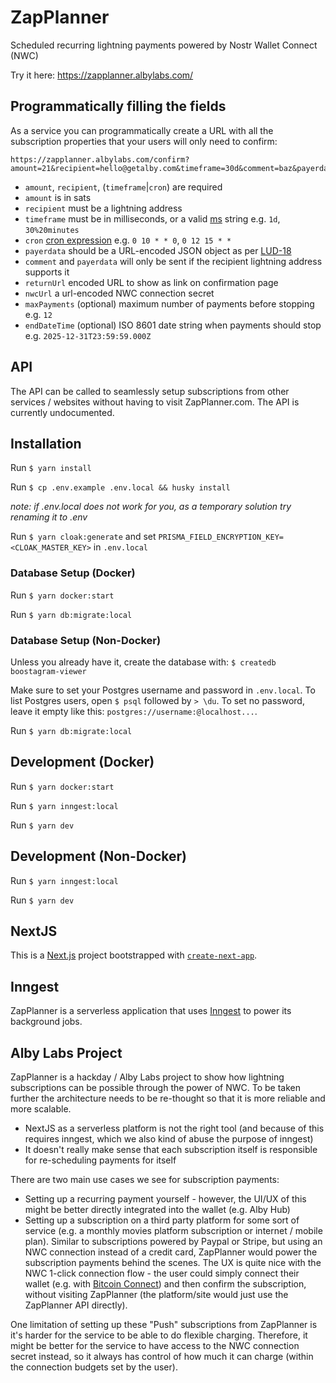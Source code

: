 # ZapPlanner

Scheduled recurring lightning payments powered by Nostr Wallet Connect (NWC)

Try it here: https://zapplanner.albylabs.com/

## Programmatically filling the fields

As a service you can programmatically create a URL with all the subscription properties that your users will only need to confirm:

```
https://zapplanner.albylabs.com/confirm?amount=21&recipient=hello@getalby.com&timeframe=30d&comment=baz&payerdata=%7B%22name%22%3A%22Bob%22%7D&returnUrl=https%3A%2F%2Fexample.com
```

- `amount`, `recipient`, (`timeframe`|`cron`) are required
- `amount` is in sats
- `recipient` must be a lightning address
- `timeframe` must be in milliseconds, or a valid [ms](https://www.npmjs.com/package/ms) string e.g. `1d`, `30%20minutes`
- `cron` [cron expression](https://crontab.guru/) e.g. `0 10 * * 0`, `0 12 15 * *`
- `payerdata` should be a URL-encoded JSON object as per [LUD-18](https://github.com/lnurl/luds/blob/luds/18.md)
- `comment` and `payerdata` will only be sent if the recipient lightning address supports it
- `returnUrl` encoded URL to show as link on confirmation page
- `nwcUrl` a url-encoded NWC connection secret
- `maxPayments` (optional) maximum number of payments before stopping e.g. `12`
- `endDateTime` (optional) ISO 8601 date string when payments should stop e.g. `2025-12-31T23:59:59.000Z`

## API

The API can be called to seamlessly setup subscriptions from other services / websites without having to visit ZapPlanner.com. The API is currently undocumented.

## Installation

Run `$ yarn install`

Run `$ cp .env.example .env.local && husky install`

_note: if .env.local does not work for you, as a temporary solution try renaming it to .env_

Run `$ yarn cloak:generate` and set `PRISMA_FIELD_ENCRYPTION_KEY=<CLOAK_MASTER_KEY>` in `.env.local`

### Database Setup (Docker)

Run `$ yarn docker:start`

Run `$ yarn db:migrate:local`

### Database Setup (Non-Docker)

Unless you already have it, create the database with: `$ createdb boostagram-viewer`

Make sure to set your Postgres username and password in `.env.local`. To list Postgres users, open `$ psql` followed by `> \du`. To set no password, leave it empty like this: `postgres://username:@localhost...`.

Run `$ yarn db:migrate:local`

## Development (Docker)

Run `$ yarn docker:start`

Run `$ yarn inngest:local`

Run `$ yarn dev`

## Development (Non-Docker)

Run `$ yarn inngest:local`

Run `$ yarn dev`

## NextJS

This is a [Next.js](https://nextjs.org/) project bootstrapped with [`create-next-app`](https://github.com/vercel/next.js/tree/canary/packages/create-next-app).

## Inngest

ZapPlanner is a serverless application that uses [Inngest](https://www.inngest.com/) to power its background jobs.

## Alby Labs Project

ZapPlanner is a hackday / Alby Labs project to show how lightning subscriptions can be possible through the power of NWC. To be taken further the architecture needs to be re-thought so that it is more reliable and more scalable.

- NextJS as a serverless platform is not the right tool (and because of this requires inngest, which we also kind of abuse the purpose of inngest)
- It doesn't really make sense that each subscription itself is responsible for re-scheduling payments for itself

There are two main use cases we see for subscription payments:

- Setting up a recurring payment yourself - however, the UI/UX of this might be better directly integrated into the wallet (e.g. Alby Hub)
- Setting up a subscription on a third party platform for some sort of service (e.g. a monthly movies platform subscription or internet / mobile plan). Similar to subscriptions powered by Paypal or Stripe, but using an NWC connection instead of a credit card, ZapPlanner would power the subscription payments behind the scenes. The UX is quite nice with the NWC 1-click connection flow - the user could simply connect their wallet (e.g. with [Bitcoin Connect](https://github.com/getAlby/bitcoin-connect)) and then confirm the subscription, without visiting ZapPlanner (the platform/site would just use the ZapPlanner API directly).

One limitation of setting up these "Push" subscriptions from ZapPlanner is it's harder for the service to be able to do flexible charging. Therefore, it might be better for the service to have access to the NWC connection secret instead, so it always has control of how much it can charge (within the connection budgets set by the user).
